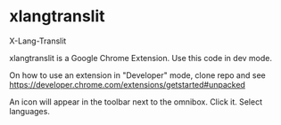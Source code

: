 # xlangtranslit
X-Lang-Translit

xlangtranslit is a Google Chrome Extension. Use this code in dev mode.

On how to use an extension in "Developer" mode, clone repo and see https://developer.chrome.com/extensions/getstarted#unpacked

An icon will appear in the toolbar next to the omnibox. Click it. Select languages.
